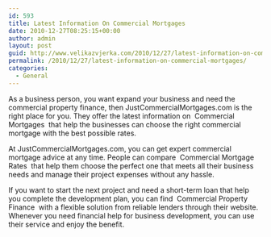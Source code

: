 ```yaml
---
id: 593
title: Latest Information On Commercial Mortgages
date: 2010-12-27T08:25:15+00:00
author: admin
layout: post
guid: http://www.velikazvjerka.com/2010/12/27/latest-information-on-commercial-mortgages/
permalink: /2010/12/27/latest-information-on-commercial-mortgages/
categories:
  - General
---
```

As a business person, you want expand your business and need the commercial property finance, then JustCommercialMortgages.com is the right place for you. They offer the latest information on &nbsp;Commercial Mortgages&nbsp; that help the businesses can choose the right commercial mortgage with the best possible rates.

At JustCommercialMortgages.com, you can get expert commercial mortgage advice at any time. People can compare &nbsp;Commercial Mortgage Rates&nbsp; that help them choose the perfect one that meets all their business needs and manage their project expenses without any hassle.

If you want to start the next project and need a short-term loan that help you complete the development plan, you can find &nbsp;Commercial Property Finance&nbsp; with a flexible solution from reliable lenders through their website. Whenever you need financial help for business development, you can use their service and enjoy the benefit.